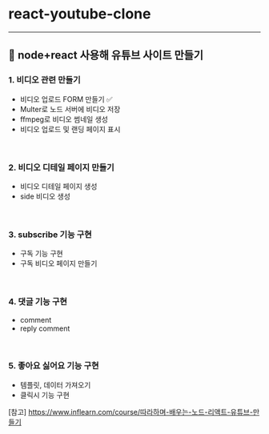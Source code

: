 # react-youtube-clone
----------------------------------------
## 🌟 node+react 사용해 유튜브 사이트 만들기
### 1. 비디오 관련 만들기
  * 비디오 업로드 FORM 만들기 ✅
  * Multer로 노드 서버에 비디오 저장
  * ffmpeg로 비디오 썸네일 생성 
  * 비디오 업로드 및 랜딩 페이지 표시

<br/>

### 2. 비디오 디테일 페이지 만들기
  * 비디오 디테일 페이지 생성
  * side 비디오 생성

<br/>

### 3. subscribe 기능 구현
  * 구독 기능 구현
  * 구독 비디오 페이지 만들기

<br/>

### 4. 댓글 기능 구현
  * comment
  * reply comment
<br/>

### 5. 좋아요 싫어요 기능 구현
  * 템플릿, 데이터 가져오기
  * 클릭시 기능 구현

[참고] https://www.inflearn.com/course/따라하며-배우는-노드-리액트-유튜브-만들기
